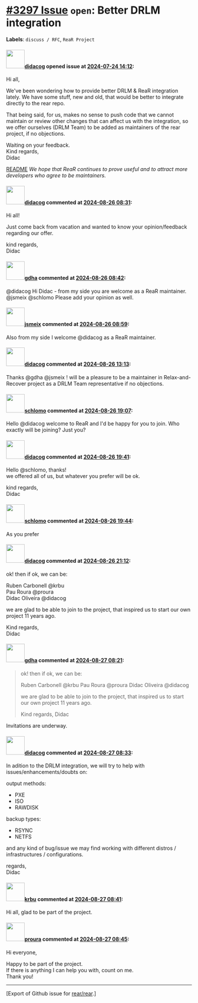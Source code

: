 [\#3297 Issue](https://github.com/rear/rear/issues/3297) `open`: Better DRLM integration
========================================================================================

**Labels**: `discuss / RFC`, `ReaR Project`

#### <img src="https://avatars.githubusercontent.com/u/5380209?u=163f1571e6b9c9c7df94e2c6ca152b0a7406b52d&v=4" width="50">[didacog](https://github.com/didacog) opened issue at [2024-07-24 14:12](https://github.com/rear/rear/issues/3297):

Hi all,

We've been wondering how to provide better DRLM & ReaR integration
lately. We have some stuff, new and old, that would be better to
integrate directly to the rear repo.

That being said, for us, makes no sense to push code that we cannot
maintain or review other changes that can affect us with the
integration, so we offer ourselves (DRLM Team) to be added as
maintainers of the rear project, if no objections.

Waiting on your feedback.  
Kind regards,  
Didac

[README](https://github.com/rear/rear/blob/master/README.adoc#authors-and-maintainers)
*We hope that ReaR continues to prove useful and to attract more
developers who agree to be maintainers.*

#### <img src="https://avatars.githubusercontent.com/u/5380209?u=163f1571e6b9c9c7df94e2c6ca152b0a7406b52d&v=4" width="50">[didacog](https://github.com/didacog) commented at [2024-08-26 08:31](https://github.com/rear/rear/issues/3297#issuecomment-2309651642):

Hi all!

Just come back from vacation and wanted to know your opinion/feedback
regarding our offer.

kind regards,  
Didac

#### <img src="https://avatars.githubusercontent.com/u/888633?u=cdaeb31efcc0048d3619651aa18dd4b76e636b21&v=4" width="50">[gdha](https://github.com/gdha) commented at [2024-08-26 08:42](https://github.com/rear/rear/issues/3297#issuecomment-2309673613):

@didacog Hi Didac - from my side you are welcome as a ReaR maintainer.  
@jsmeix @schlomo Please add your opinion as well.

#### <img src="https://avatars.githubusercontent.com/u/1788608?u=925fc54e2ce01551392622446ece427f51e2f0ce&v=4" width="50">[jsmeix](https://github.com/jsmeix) commented at [2024-08-26 08:59](https://github.com/rear/rear/issues/3297#issuecomment-2309706767):

Also from my side I welcome @didacog as a ReaR maintainer.

#### <img src="https://avatars.githubusercontent.com/u/5380209?u=163f1571e6b9c9c7df94e2c6ca152b0a7406b52d&v=4" width="50">[didacog](https://github.com/didacog) commented at [2024-08-26 13:13](https://github.com/rear/rear/issues/3297#issuecomment-2310188503):

Thanks @gdha @jsmeix ! will be a pleasure to be a maintainer in
Relax-and-Recover project as a DRLM Team representative if no
objections.

#### <img src="https://avatars.githubusercontent.com/u/101384?v=4" width="50">[schlomo](https://github.com/schlomo) commented at [2024-08-26 19:07](https://github.com/rear/rear/issues/3297#issuecomment-2310883780):

Hello @didacog welcome to ReaR and I'd be happy for you to join. Who
exactly will be joining? Just you?

#### <img src="https://avatars.githubusercontent.com/u/5380209?u=163f1571e6b9c9c7df94e2c6ca152b0a7406b52d&v=4" width="50">[didacog](https://github.com/didacog) commented at [2024-08-26 19:41](https://github.com/rear/rear/issues/3297#issuecomment-2310946907):

Hello @schlomo, thanks!  
we offered all of us, but whatever you prefer will be ok.

kind regards,  
Didac

#### <img src="https://avatars.githubusercontent.com/u/101384?v=4" width="50">[schlomo](https://github.com/schlomo) commented at [2024-08-26 19:44](https://github.com/rear/rear/issues/3297#issuecomment-2310951894):

As you prefer

#### <img src="https://avatars.githubusercontent.com/u/5380209?u=163f1571e6b9c9c7df94e2c6ca152b0a7406b52d&v=4" width="50">[didacog](https://github.com/didacog) commented at [2024-08-26 21:12](https://github.com/rear/rear/issues/3297#issuecomment-2311107286):

ok! then if ok, we can be:

Ruben Carbonell @krbu  
Pau Roura @proura  
Didac Oliveira @didacog

we are glad to be able to join to the project, that inspired us to start
our own project 11 years ago.

Kind regards,  
Didac

#### <img src="https://avatars.githubusercontent.com/u/888633?u=cdaeb31efcc0048d3619651aa18dd4b76e636b21&v=4" width="50">[gdha](https://github.com/gdha) commented at [2024-08-27 08:21](https://github.com/rear/rear/issues/3297#issuecomment-2311868952):

> ok! then if ok, we can be:
>
> Ruben Carbonell @krbu Pau Roura @proura Didac Oliveira @didacog
>
> we are glad to be able to join to the project, that inspired us to
> start our own project 11 years ago.
>
> Kind regards, Didac

Invitations are underway.

#### <img src="https://avatars.githubusercontent.com/u/5380209?u=163f1571e6b9c9c7df94e2c6ca152b0a7406b52d&v=4" width="50">[didacog](https://github.com/didacog) commented at [2024-08-27 08:33](https://github.com/rear/rear/issues/3297#issuecomment-2311897118):

In adition to the DRLM integration, we will try to help with
issues/enhancements/doubts on:

output methods:

-   PXE
-   ISO
-   RAWDISK

backup types:

-   RSYNC
-   NETFS

and any kind of bug/issue we may find working with different distros /
infrastructures / configurations.

regards,  
Didac

#### <img src="https://avatars.githubusercontent.com/u/5682848?u=8a347ea26d769aa824649f6a2fb4e5b0746fe3a5&v=4" width="50">[krbu](https://github.com/krbu) commented at [2024-08-27 08:41](https://github.com/rear/rear/issues/3297#issuecomment-2311917174):

Hi all, glad to be part of the project.

#### <img src="https://avatars.githubusercontent.com/u/5682570?u=ba20b78282de290e0183ad258b26f7a384818445&v=4" width="50">[proura](https://github.com/proura) commented at [2024-08-27 08:45](https://github.com/rear/rear/issues/3297#issuecomment-2311924951):

Hi everyone,

Happy to be part of the project.  
If there is anything I can help you with, count on me.  
Thank you!

------------------------------------------------------------------------

\[Export of Github issue for
[rear/rear](https://github.com/rear/rear).\]
